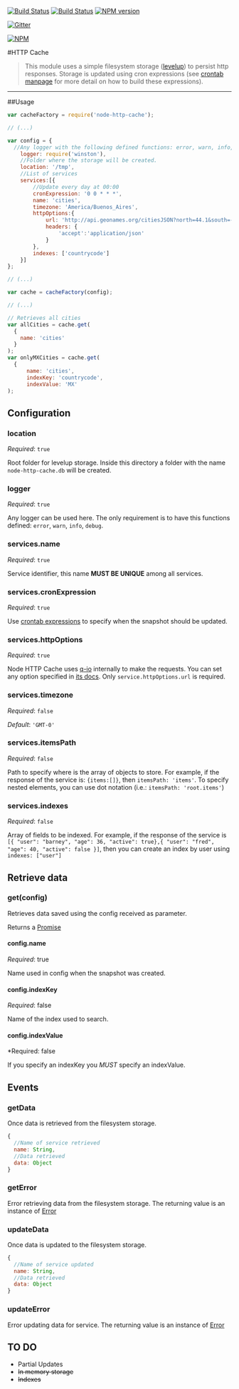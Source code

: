 [![Build Status](https://secure.travis-ci.org/neuquino/node-http-cache.svg?branch=master)](http://travis-ci.org/neuquino/node-http-cache)
[![Build Status](https://david-dm.org/neuquino/node-http-cache.svg)](https://david-dm.org/neuquino/node-http-cache.svg)
[![NPM version](https://badge.fury.io/js/node-http-cache.svg)](http://badge.fury.io/js/node-http-cache)

[![Gitter](https://badges.gitter.im/Join%20Chat.svg)](https://gitter.im/neuquino/node-http-cache?utm_source=badge&utm_medium=badge&utm_campaign=pr-badge)

[![NPM](https://nodei.co/npm/node-http-cache.png?downloads=true&downloadRank=true&stars=true)](https://nodei.co/npm/node-http-cache/)


#HTTP Cache

>This module uses a simple filesystem storage ([levelup](https://www.npmjs.com/package/levelup)) to persist http responses. Storage is updated using cron expressions (see [crontab manpage](http://crontab.org/) for more detail on how to build these expressions).

---


##Usage

```javascript
var cacheFactory = require('node-http-cache');

// (...)

var config = {
  //Any logger with the following defined functions: error, warn, info, debug.
	logger: require('winston'),
	//Folder where the storage will be created.
	location: '/tmp',
	//List of services
	services:[{
		//Update every day at 00:00
		cronExpression: '0 0 * * *',
		name: 'cities',
		timezone: 'America/Buenos_Aires',
		httpOptions:{
			url: 'http://api.geonames.org/citiesJSON?north=44.1&south=-9.9&east=-22.4&west=55.2&lang=de&username=demoapp',
			headers: {
				'accept':'application/json'
			}
		},
		indexes: ['countrycode']
	}]
};

// (...)

var cache = cacheFactory(config);

// (...)

// Retrieves all cities
var allCities = cache.get(
  {
    name: 'cities'
  }
);
var onlyMXCities = cache.get(
  {
	  name: 'cities', 
	  indexKey: 'countrycode',
	  indexValue: 'MX'
); 
```

## Configuration

### location

*Required*: `true`

Root folder for levelup storage. Inside this directory a folder with the name `node-http-cache.db` will be created. 

### logger

*Required*: `true`	

Any logger can be used here. The only requirement is to have this functions defined: `error`, `warn`, `info`, `debug`.

### services.name

*Required*: `true`

Service identifier, this name **MUST BE UNIQUE** among all services.

### services.cronExpression

*Required*: `true`

Use [crontab expressions](http://crontab.org/) to specify when the snapshot should be updated. 

### services.httpOptions

*Required*: `true`

Node HTTP Cache uses [q-io](https://github.com/kriskowal/q-io) internally to make the requests. You can set any option specified in [its docs](https://github.com/kriskowal/q-io#request). Only `service.httpOptions.url` is required.

### services.timezone 

*Required*: `false`

*Default*: `'GMT-0'`

### services.itemsPath

*Required*: `false`

Path to specify where is the array of objects to store. For example, if the response of the service is: `{items:[]}`, then `itemsPath: 'items'`. To specify nested elements, you can use dot notation (i.e.: `itemsPath: 'root.items'`)

### services.indexes

*Required*: `false`

Array of fields to be indexed. For example, if the response of the service is `[{ "user": "barney", "age": 36, "active": true},{ "user": "fred",   "age": 40, "active": false }]`, then you can create an index by user using `indexes: ["user"]`

## Retrieve data

### get(config)

Retrieves data saved using the config received as parameter.

Returns a [Promise](https://developer.mozilla.org/en-US/docs/Web/JavaScript/Reference/Global_Objects/Promise)

#### config.name

*Required*: true

Name used in config when the snapshot was created.

#### config.indexKey

*Required*: false

Name of the index used to search.

#### config.indexValue

*Required: false

If you specify an indexKey you *MUST* specify an indexValue.


## Events

### getData

Once data is retrieved from the filesystem storage.

```javascript
{
  //Name of service retrieved
  name: String,
  //Data retrieved
  data: Object
}
```

### getError

Error retrieving data from the filesystem storage. The returning value is an instance of [Error](https://nodejs.org/dist/latest-v4.x/docs/api/errors.html#errors_class_error)

### updateData

Once data is updated to the filesystem storage.

```javascript
{
  //Name of service updated
  name: String,
  //Data retrieved
  data: Object
}
```

### updateError

Error updating data for service. The returning value is an instance of [Error](https://nodejs.org/dist/latest-v4.x/docs/api/errors.html#errors_class_error)

## TO DO

- Partial Updates
- ~~In memory storage~~
- ~~Indexes~~